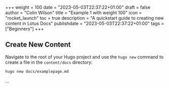 +++
weight = 100
date = "2023-05-03T22:37:22+01:00"
draft = false
author = "Colin Wilson"
title = "Example 1 with weight 100"
icon = "rocket_launch"
toc = true
description = "A quickstart guide to creating new content in Lotus Docs"
publishdate = "2023-05-03T22:37:22+01:00"
tags = ["Beginners"]
+++

## Create New Content

Navigate to the root of your Hugo project and use the `hugo new` command to create a file in the `content/docs` directory:

```shell
hugo new docs/examplepage.md
```
...